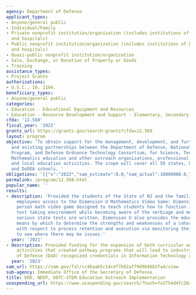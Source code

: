 ```yaml
---
agency: Department of Defense
applicant_types:
- Anyone/general public
- Individual/Family
- Private nonprofit institution/organization (includes institutions of higher education
  and hospitals)
- Public nonprofit institution/organization (includes institutions of higher education
  and hospitals)
- Quasi-public nonprofit institution/organization
- Sale, Exchange, or Donation of Property or Goods
- Training
assistance_types:
- Project Grants
authorizations:
- U.S.C., 10, 2194.
beneficiary_types:
- Anyone/general public
categories:
- Education - Educational Equipment and Resources
- Education - Resource Development and Support - Elementary, Secondary Education
cfda: '12.560'
fiscal_year: '2022'
grants_url: https://grants.gov/search-grants?cfda=12.560
layout: program
objective: 'To obtain support for the management, development, and furthering of new
  and existing partnerships between the Department of Defense, National Defense Education
  Program, and Defense Ordnance Technology Consortium, for Science, Technology, Engineering,and
  Mathematics education and other outreach organizations, professional societies,
  and local education activities. The scope will cover all 50 states, U.S. territories,
  and DoDEA schools. '
obligations: '[{"x":"2022","sam_estimate":0.0,"sam_actual":10000000.0,"usa_spending_actual":10117565.93},{"x":"2023","sam_estimate":18000000.0,"sam_actual":0.0,"usa_spending_actual":86625.0},{"x":"2024","sam_estimate":18000000.0,"sam_actual":0.0,"usa_spending_actual":254925.0}]'
permalink: /program/12.560.html
popular_name: ''
results:
- description: 'Provided the students of the State of NJ and the families of Picatinny
    employees access to the Dimension U Mathematics Video Game: Dimension U is a first
    person math video game designed to teach students how to function in a high intensity
    test taking environment while becoming aware of the verbiage and methods by which
    various state tests are written. Dimension U also provides the educators a passive
    means by which to determine the strengths and weaknesses of a cohort of students
    with respect to process retention and execution via monitoring their game play
    to see where there may be issues.'
  year: '2021'
- description: Provided funding for the expansion of both curricular and extra-curricular
    activities that created pathway programs that will lead to industry and Department
    of Defense (DoD) recognized credentials in Information Technology and Cyber Security.
  year: '2023'
sam_url: https://sam.gov/fal/cc46aab5c14c4f7b82af79d9646b3fa4/view
sub-agency: Immediate Office of the Secretary of Defense
title: DOD, NDEP, DOTC-STEM Education Outreach Implementation
usaspending_url: https://www.usaspending.gov/search/?hash=fa3754d4fc26a349c059cffb445b0d5c
---
```

